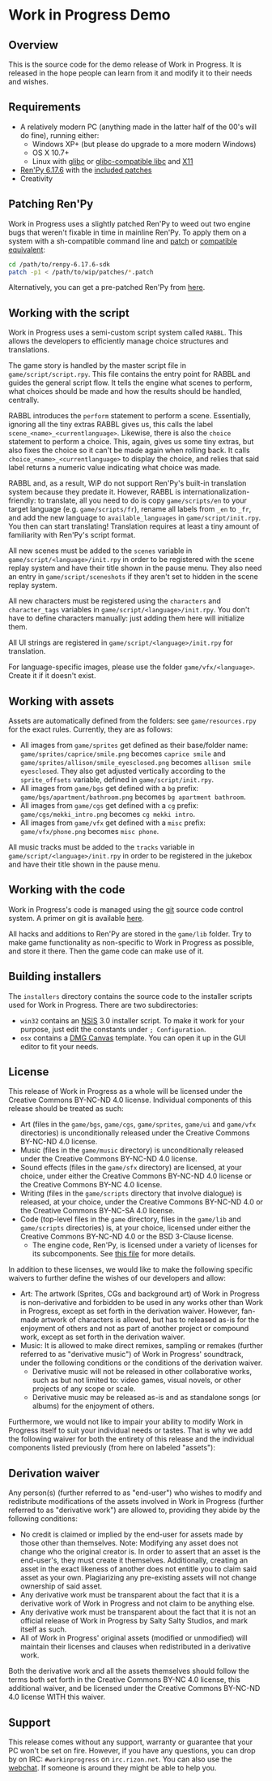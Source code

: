 Work in Progress Demo
=====================

Overview
--------
This is the source code for the demo release of Work in Progress. It is released in the hope people can learn from it and modify it to their needs and wishes.

Requirements
------------
- A relatively modern PC (anything made in the latter half of the 00's will do fine), running either:
    * Windows XP+ (but please do upgrade to a more modern Windows)
    * OS X 10.7+
    * Linux with [glibc](https://www.gnu.org/software/libc/libc.html) or [glibc-compatible libc](http://www.eglibc.org/home) and [X11](http://x.org)
- [Ren'Py 6.17.6](http://renpy.org/dl/6.17.6/) with the [included patches](#patching-renpy)
- Creativity

Patching Ren'Py
---------------
Work in Progress uses a slightly patched Ren'Py to weed out two engine bugs that weren't fixable in time in mainline Ren'Py.
To apply them on a system with a sh-compatible command line and [patch](https://savannah.gnu.org/projects/patch/) or [compatible equivalent](https://svnweb.freebsd.org/base/stable/10/usr.bin/patch/):

```bash
cd /path/to/renpy-6.17.6-sdk
patch -p1 < /path/to/wip/patches/*.patch
```

Alternatively, you can get a pre-patched Ren'Py from [here](https://salty-salty-studios.com/priv/renpy-6.17.6-sdk-patched.zip).

Working with the script
-----------------------
Work in Progress uses a semi-custom script system called `RABBL`. This allows the developers to efficiently manage choice structures and translations.

The game story is handled by the master script file in `game/script/script.rpy`. This file contains the entry point for RABBL and guides the general script flow.
It tells the engine what scenes to perform, what choices should be made and how the results should be handled, centrally.

RABBL introduces the `perform` statement to perform a scene. Essentially, ignoring all the tiny extras RABBL gives us, this calls the label `scene_<name>_<currentlanguage>`.
Likewise, there is also the `choice` statement to perform a choice. This, again, gives us some tiny extras, but also fixes the choice so it can't be made again when rolling back.
It calls `choice_<name>_<currentlanguage>` to display the choice, and relies that said label returns a numeric value indicating what choice was made.

RABBL and, as a result, WiP do not support Ren'Py's built-in translation system because they predate it.
However, RABBL is internationalization-friendly: to translate, all you need to do is copy `game/scripts/en` to your target language (e.g. `game/scripts/fr`), rename all labels from `_en` to `_fr`,
and add the new language to `available_languages` in `game/script/init.rpy`. You then can start translating! Translation requires at least a tiny amount of familiarity with Ren'Py's script format.

All new scenes must be added to the `scenes` variable in `game/script/<language>/init.rpy` in order to be registered with the scene replay system and have their title shown in the pause menu.
They also need an entry in `game/script/sceneshots` if they aren't set to hidden in the scene replay system.

All new characters must be registered using the `characters` and `character_tags` variables in `game/script/<language>/init.rpy`. You don't have to define characters manually: just adding them here will initialize them.

All UI strings are registered in `game/script/<language>/init.rpy` for translation.

For language-specific images, please use the folder `game/vfx/<language>`. Create it if it doesn't exist.

Working with assets
-------------------
Assets are automatically defined from the folders: see `game/resources.rpy` for the exact rules. Currently, they are as follows:

* All images from `game/sprites` get defined as their base/folder name: `game/sprites/caprice/smile.png` becomes `caprice smile` and `game/sprites/allison/smile_eyesclosed.png` becomes `allison smile eyesclosed`.
  They also get adjusted vertically according to the `sprite_offsets` variable, defined in `game/script/init.rpy`.
* All images from `game/bgs` get defined with a `bg` prefix: `game/bgs/apartment/bathroom.png` becomes `bg apartment bathroom`.
* All images from `game/cgs` get defined with a `cg` prefix: `game/cgs/mekki_intro.png` becomes `cg mekki intro`.
* All images from `game/vfx` get defined with a `misc` prefix: `game/vfx/phone.png` becomes `misc phone`.

All music tracks must be added to the `tracks` variable in `game/script/<language>/init.rpy` in order to be registered in the jukebox and have their title shown in the pause menu.

Working with the code
---------------------
Work in Progress's code is managed using the [git](http://git-scm.com/) source code control system. A primer on git is available [here](http://git-scm.com/documentation).

All hacks and additions to Ren'Py are stored in the `game/lib` folder. Try to make game functionality as non-specific to Work in Progress as possible, and store it there. Then the game code can make use of it.

Building installers
--------------------
The `installers` directory contains the source code to the installer scripts used for Work in Progress. There are two subdirectories:

- `win32` contains an [NSIS](http://nsis.sourceforge.net/) 3.0 installer script. To make it work for your purpose, just edit the constants under `; Configuration`.
- `osx` contains a [DMG Canvas](http://www.araelium.com/dmgcanvas) template. You can open it up in the GUI editor to fit your needs.

License
-------
This release of Work in Progress as a whole will be licensed under the Creative Commons BY-NC-ND 4.0 license. Individual components of this release should be treated as such:

* Art (files in the `game/bgs`, `game/cgs`, `game/sprites`, `game/ui` and `game/vfx` directories) is unconditionally released under the Creative Commons BY-NC-ND 4.0 license.
* Music (files in the `game/music` directory) is unconditionally released under the Creative Commons BY-NC-ND 4.0 license.
* Sound effects (files in the `game/sfx` directory) are licensed, at your choice, under either the Creative Commons BY-NC-ND 4.0 license or the Creative Commons BY-NC 4.0 license.
* Writing (files in the `game/scripts` directory that involve dialogue) is released, at your choice, under the Creative Commons BY-NC-ND 4.0 or the Creative Commons BY-NC-SA 4.0 license.
* Code (top-level files in the `game` directory, files in the `game/lib` and `game/scripts` directories) is, at your choice, licensed under either the Creative Commons BY-NC-ND 4.0 or the BSD 3-Clause license.
    - The engine code, Ren'Py, is licensed under a variety of licenses for its subcomponents. See [this file](http://txt.shiz.me/YzBlZDBm.txt) for more details.

In addition to these licenses, we would like to make the following specific waivers to further define the wishes of our developers and allow:

* Art: The artwork (Sprites, CGs and background art) of Work in Progress is non-derivative and forbidden to be used in any works other than Work in Progress, except as set forth in the derivation waiver. However, fan-made artwork of characters is allowed, but has to released as-is for the enjoyment of others and not as part of another project or compound work, except as set forth in the derivation waiver. 
* Music: It is allowed to make direct remixes, sampling or remakes (further referred to as "derivative music") of Work in Progress' soundtrack, under the following conditions or the conditions of the derivation waiver.
    - Derivative music will not be released in other collaborative works, such as but not limited to: video games, visual novels, or other projects of any scope or scale.
    - Derivative music may be released as-is and as standalone songs (or albums) for the enjoyment of others. 

Furthermore, we would not like to impair your ability to modify Work in Progress itself to suit your individual needs or tastes. That is why we add the following waiver for both the entirety of this release and the individual components listed previously (from here on labeled "assets"):

Derivation waiver
-----------------
Any person(s) (further referred to as "end-user") who wishes to modify and redistribute modifications of the assets involved in Work in Progress (further referred to as "derivative work") are allowed to, providing they abide by the following conditions:

* No credit is claimed or implied by the end-user for assets made by those other than themselves. Note: Modifying any asset does not change who the original creator is. In order to assert that an asset is the end-user's, they must create it themselves. Additionally, creating an asset in the exact likeness of another does not entitle you to claim said asset as your own. Plagiarizing any pre-existing assets will not change ownership of said asset.
* Any derivative work must be transparent about the fact that it is a derivative work of Work in Progress and not claim to be anything else.
* Any derivative work must be transparent about the fact that it is not an official release of Work in Progress by Salty Salty Studios, and mark itself as such.
* All of Work in Progress' original assets (modified or unmodified) will maintain their licenses and clauses when redistributed in a derivative work.

Both the derivative work and all the assets themselves should follow the terms both set forth in the Creative Commons BY-NC 4.0 license, this additional waiver, and be licensed under the Creative Commons BY-NC-ND 4.0 license WITH this waiver.

Support
-------
This release comes without any support, warranty or guarantee that your PC won't be set on fire. However, if you have any questions, you can drop by on IRC: `#workinprogress` on `irc.rizon.net`. You can also use the [webchat](https://blog.salty-salty-studios.com/irc). If someone is around they might be able to help you.
